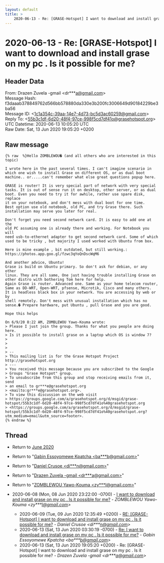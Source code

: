 ```yaml
---
layout: default
title: >
    2020-06-13 - Re: [GRASE-Hotspot] I want to download and install grase on my pc . Is it possible for me?
---
```


# 2020-06-13 - Re: [GRASE-Hotspot] I want to download and install grase on my pc . Is it possible for me?

## Header Data

From: Drazen Zuvela -gmail \<dr***a@gmail.com\><br>
Message Hash: f3daaab378849762d566bb578880da330e3b200fc3006649d90184229be3ba56<br>
Message ID: \<1c1a354c-39aa-14e7-4d73-bc5d3ac60259@gmail.com\><br>
Reply To: \<55b3c1df-6d20-48f4-97ce-998f5cd7df41o@grasehotspot.org\><br>
UTC Datetime: 2020-06-13 10:05:20 UTC<br>
Raw Date: Sat, 13 Jun 2020 19:05:20 +0200<br>

## Raw message

```
{% raw  %}Hello ZOMBLEWOU� (and all others who are interested in this topic)

I wrote here in the past several times. I can't imagine scenario in 
which one wish to install Grase on different OS, or as dual boot 
machine.. or.....can't remember what else great questions popup here.

GRASE is router! It is very special part of network with very special 
tasks. It is out of sense run it on desktop, other server, or as dual 
boot. Even you need to try it for awhile, rather use spare disk, replace 
it on your notebook, and don't mess with dual boot for one time.
Best option use old notebook, old PC, and try Grase there. Such 
installation may serve you later for real.

Don't forget you need second network card. It is easy to add one at the 
old PC assuming one is already there and working. For Notebook you will 
need usb-to-ethernet adapter to get second network card. Some of which 
used to be tricky , but majority I used worked with Ubuntu from box.

Here is mine example , bit outdated, but still working.:
https://photos.app.goo.gl/fzwc3qYoQnDscWqM6

And another advice, Ubuntu!
Grase is build on Ubuntu primary. So don't ask for debian, or any other 
linux. They are all same, One just having trouble installing Grase on 
other distro with bothering Tom here for help.
Again Grase is router. Advanced one. Same as your home telecom router, 
Same as DD-WRT, Open-WRT, pfsense, Microtik, Cisco and many others.
It is headless black box in your network. You are accessing by web or by 
shell remotely. Don't mess with unusual installation which has no 
sense.� Prepare hardware, put Ubuntu , pull Grase and you are good.

Hope this helps

On 6/9/20 8:22 AM, ZOMBLEWOU Yawo-Kouma wrote:
> Please I just join the group. Thanks for what you people are doing here.
> Is it possible to install grase on a laptop which OS is window 7?
>
>
>
> -- 
> This mailing list is for the Grase Hotspot Project http://grasehotspot.org
> ---
> You received this message because you are subscribed to the Google 
> Groups "Grase Hotspot" group.
> To unsubscribe from this group and stop receiving emails from it, send 
> an email to gr***e@grasehotspot.org 
> <mailto:gr***e@grasehotspot.org>.
> To view this discussion on the web visit 
> https://groups.google.com/a/grasehotspot.org/d/msgid/grase-hotspot/55b3c1df-6d20-48f4-97ce-998f5cd7df41o%40grasehotspot.org 
> <https://groups.google.com/a/grasehotspot.org/d/msgid/grase-hotspot/55b3c1df-6d20-48f4-97ce-998f5cd7df41o%40grasehotspot.org?utm_medium=email&utm_source=footer>.
{% endraw %}
```

## Thread

+ Return to [June 2020](/archive/2020/06)

+ Return to "[Gabin Essoyomewe Kpatcha <ba***b<span>@</span>gmail.com>](/authors/ba___b_at_gmail_com)"
+ Return to "[Daniel Crusoe <di***n<span>@</span>gmail.com>](/authors/di___n_at_gmail_com)"
+ Return to "[Drazen Zuvela -gmail <dr***a<span>@</span>gmail.com>](/authors/dr___a_at_gmail_com)"
+ Return to "[ZOMBLEWOU Yawo-Kouma <zy***l<span>@</span>gmail.com>](/authors/zy___l_at_gmail_com)"

+ 2020-06-08 (Mon, 08 Jun 2020 23:22:00 -0700) - [I want to download and install grase on my pc . Is it possible for me?](/archive/2020/06/601bd4c4a2465ccfd0187fc330ce6d010776c5db289c87e65628a3b1ce69fd01) - _ZOMBLEWOU Yawo-Kouma \<zy***l@gmail.com\>_
  + 2020-06-09 (Tue, 09 Jun 2020 12:35:49 +0200) - [RE: [GRASE-Hotspot] I want to download and install grase on my pc . Is it possible for me?](/archive/2020/06/c9a576c05e1c49ac341af7d1146a8396a8a98dc69f5371f24b6adeba50c6bb17) - _Daniel Crusoe \<di***n@gmail.com\>_
  + 2020-06-13 (Sat, 13 Jun 2020 03:30:19 -0700) - [Re: I want to download and install grase on my pc . Is it possible for me?](/archive/2020/06/5c67cf59207adc73a279f5e779f10f30afafef9fa1a06ab01015b9e3004e5c4c) - _Gabin Essoyomewe Kpatcha \<ba***b@gmail.com\>_
  + 2020-06-13 (Sat, 13 Jun 2020 19:05:20 +0200) - Re: [GRASE-Hotspot] I want to download and install grase on my pc . Is it possible for me? - _Drazen Zuvela -gmail \<dr***a@gmail.com\>_

